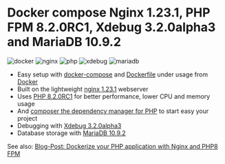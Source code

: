 # Docker compose Nginx 1.23.1, PHP FPM 8.2.0RC1, Xdebug 3.2.0alpha3 and MariaDB 10.9.2

![docker](https://img.shields.io/badge/Docker-compose-brightgreen.svg)
![nginx](https://img.shields.io/badge/nginx-1.23.1-brightgreen.svg)
![php](https://img.shields.io/badge/PHP_FPM-8.2.0RC1-brightgreen.svg)
![xdebug](https://img.shields.io/badge/Xdebug-3.2.0alpha3-brightgreen.svg)
![mariadb](https://img.shields.io/badge/MariaDB-10.9.2-brightgreen.svg)

* Easy setup with [docker-compose](https://docs.docker.com/compose/) and [Dockerfile](https://docs.docker.com/engine/reference/builder/) under usage from [Docker](https://www.docker.com)
* Built on the lightweight [nginx 1.23.1](https://nginx.org) webserver
* Uses [PHP 8.2.0RC1](https://www.php.net) for better performance, lower CPU and memory usage
* And [composer the dependency manager for PHP](https://getcomposer.org) to start easy your project
* Debugging with [Xdebug 3.2.0alpha3](https://xdebug.org)
* Database storage with [MariaDB 10.9.2](https://mariadb.org)

See also:
[Blog-Post: Dockerize your PHP application with Nginx and PHP8 FPM](https://marcit.eu/en/2021/04/28/dockerize-webserver-nginx-php8/)